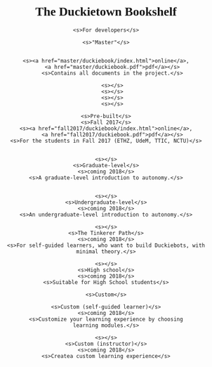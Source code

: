 # The Duckietown Bookshelf

<style>
body {
    font-family: STIX, Cambria, Times;
    text-align:center;
}
#version {
    display: inline-block;
}
#versions td {
    padding: 3pt;
}
#versions td:nth-child(1),
#versions td:nth-child(2) {
    font-weight: bold;
}
#versions td:nth-child(4) {
    font-style: italic;
    text-align: left;
}

#versions tr:not(:first-child) {
    color: grey;
}
</style>

<center>
<col4 id='versions'>
    <!-- <s>version</s>
    <s>description</s>
    <s></s>
    <s></s> -->

    <s>For developers</s>

    <s>"Master"</s>


    <s><a href="master/duckiebook/index.html">online</a>,
        <a href="master/duckiebook.pdf">pdf</a></s>
        <s>Contains all documents in the project.</s>

        <s></s>
        <s></s>
        <s></s>
        <s></s>

    <s>Pre-built</s>
    <s>Fall 2017</s>
    <s><a href="fall2017/duckiebook/index.html">online</a>,
        <a href="fall2017/duckiebook.pdf">pdf</a></s>
    <s>For the students in Fall 2017 (ETHZ, UdeM, TTIC, NCTU)</s>


    <s></s>
    <s>Graduate-level</s>
    <s>coming 2018</s>
    <s>A graduate-level introduction to autonomy.</s>


    <s></s>
    <s>Undergraduate-level</s>
    <s>coming 2018</s>
    <s>An undergraduate-level introduction to autonomy.</s>

    <s></s>
    <s>The Tinkerer Path</s>
    <s>coming 2018</s>
    <s>For self-guided learners, who want to build Duckiebots, with minimal theory.</s>

    <s></s>
    <s>High school</s>
    <s>coming 2018</s>
    <s>Suitable for High School students</s>

    <s>Custom</s>

    <s>Custom (self-guided learner)</s>
    <s>coming 2018</s>
    <s>Customize your learning experience by choosing
    learning modules.</s>

    <s></s>
    <s>Custom (instructor)</s>
    <s>coming 2018</s>
    <s>Createa custom learning experience</s>

</col4>
</center>
